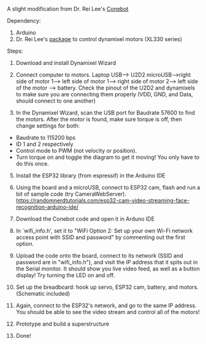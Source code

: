 A slight modification from Dr. Rei Lee's [Conebot](https://github.com/rei039474/ConeBot)

Dependency:
1. Arduino
2. Dr. Rei Lee's [package](https://github.com/rei039474/Dynamixel_XL330_Servo_Library) to control dynamixel motors (XL330 series)

Steps:
1. Download and install Dynamixel Wizard

2. Connect computer to motors. Laptop USB--> U2D2 microUSB-->right side of motor 1--> left side of motor 1--> right side of motor 2--> left side of the motor --> battery. Check the pinout of the U2D2 and dynamixels to make sure you are connecting them properly (VDD, GND, and Data, should connect to one another) 

3. In the Dynamixel Wizard, scan the USB port for Baudrate 57600 to find the motors. After the motor is found, make sure torque is off, then change settings for both:
- Baudrate to 115200 bps
- ID 1 and 2 respectively
- Control mode to PWM (not velocity or position).
- Turn torque on and toggle the diagram to get it moving! You only have to do this once.

5. Install the ESP32 library (from espressif) in the Arduino IDE

6. Using the board and a microUSB, connect to ESP32 cam, flash and run a bit of sample code (try CameraWebServer). https://randomnerdtutorials.com/esp32-cam-video-streaming-face-recognition-arduino-ide/

8. Download the Conebot code and open it in Arduno IDE

9. In `wifi_info.h', set it to "WiFi Option 2: Set up your own Wi-Fi network access point with SSID and password" by commenting out the first option.

10. Upload the code onto the board, connect to its network (SSID and password are in "wifi_info.h"), and visit the IP address that it spits out in the Serial monitor. It should show you live video feed, as well as a button display! Try turning the LED on and off.
  
11. Set up the breadboard: hook up servo, ESP32 cam, battery, and motors. (Schematic included)

12. Again, connect to the ESP32's network, and go to the same IP address. You should be able to see the video stream and control all of the motors!

13. Prototype and build a superstructure

14. Done!
